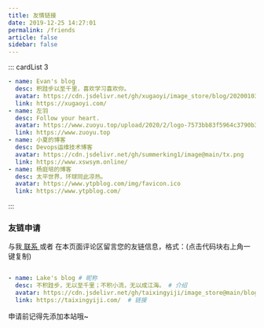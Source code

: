 ```yaml
---
title: 友情链接
date: 2019-12-25 14:27:01
permalink: /friends
article: false
sidebar: false
---
```


<!--
普通卡片列表容器，可用于友情链接、项目推荐、古诗词展示等。
cardList 后面可跟随一个数字表示每行最多显示多少个，选值范围1~4，默认3。在小屏时会根据屏幕宽度减少每行显示数量。
-->
::: cardList 3
```yaml
- name: Evan's blog
  desc: 积跬步以至千里，喜欢学习喜欢你。
  avatar: https://cdn.jsdelivr.net/gh/xugaoyi/image_store/blog/20200103123203.jpg
  link: https://xugaoyi.com/
- name: 左羽 
  desc: Follow your heart. 
  avatar: https://www.zuoyu.top/upload/2020/2/logo-7573bb83f5964c3790b34cb95ca0f58b.png
  link: https://www.zuoyu.top
- name: 小夏的博客
  desc: Devops运维技术博客
  avatar: https://cdn.jsdelivr.net/gh/summerking1/image@main/tx.png
  link: https://www.xswsym.online/
- name: 杨庭培的博客
  desc: 太平世界，环球同此凉热。
  avatar: https://www.ytpblog.com/img/favicon.ico
  link: https://www.ytpblog.com/
```
:::

### 友链申请

与我[ 联系 ](/about/#联系)或者 在本页面评论区留言您的友链信息，格式：(点击代码块右上角一键复制)


```yaml

- name: Lake's blog # 昵称
  desc: 不积跬步，无以至千里；不积小流，无以成江海。 # 介绍
  avatar: https://cdn.jsdelivr.net/gh/taixingyiji/image_store@main/blog/logo/img.png # 头像
  link: https://taixingyiji.com/  # 链接

```

申请前记得先添加本站哦~
